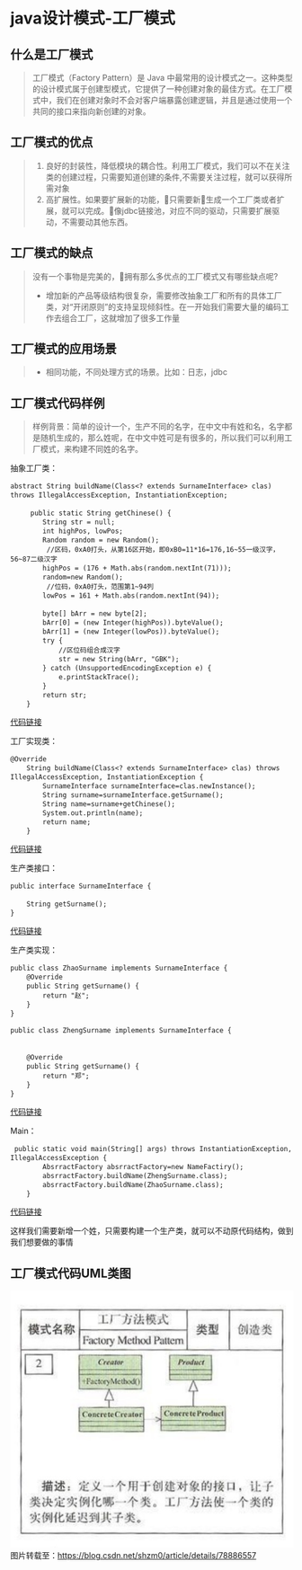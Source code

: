 # java设计模式-工厂模式
## 什么是工厂模式
> 工厂模式（Factory Pattern）是 Java 中最常用的设计模式之一。这种类型的设计模式属于创建型模式，它提供了一种创建对象的最佳方式。在工厂模式中，我们在创建对象时不会对客户端暴露创建逻辑，并且是通过使用一个共同的接口来指向新创建的对象。

## 工厂模式的优点
> 1. 良好的封装性，降低模块的耦合性。利用工厂模式，我们可以不在关注类的创建过程，只需要知道创建的条件,不需要关注过程，就可以获得所需对象
> 2. 高扩展性。如果要扩展新的功能，只需要新生成一个工厂类或者扩展，就可以完成。像jdbc链接池，对应不同的驱动，只需要扩展驱动，不需要动其他东西。

## 工厂模式的缺点
> 没有一个事物是完美的，拥有那么多优点的工厂模式又有哪些缺点呢?
> - 增加新的产品等级结构很复杂，需要修改抽象工厂和所有的具体工厂类，对“开闭原则”的支持呈现倾斜性。在一开始我们需要大量的编码工作去组合工厂，这就增加了很多工作量

## 工厂模式的应用场景
> - 相同功能，不同处理方式的场景。比如：日志，jdbc

## 工厂模式代码样例
> 样例背景：简单的设计一个，生产不同的名字，在中文中有姓和名，名字都是随机生成的，那么姓呢，在中文中姓可是有很多的，所以我们可以利用工厂模式，来构建不同姓的名字。

抽象工厂类：
```
abstract String buildName(Class<? extends SurnameInterface> clas) throws IllegalAccessException, InstantiationException;

     public static String getChinese() {
        String str = null;
        int highPos, lowPos;
        Random random = new Random();
         //区码，0xA0打头，从第16区开始，即0xB0=11*16=176,16~55一级汉字，56~87二级汉字
        highPos = (176 + Math.abs(random.nextInt(71)));
        random=new Random();
         //位码，0xA0打头，范围第1~94列
        lowPos = 161 + Math.abs(random.nextInt(94));

        byte[] bArr = new byte[2];
        bArr[0] = (new Integer(highPos)).byteValue();
        bArr[1] = (new Integer(lowPos)).byteValue();
        try {
            //区位码组合成汉字
            str = new String(bArr, "GBK");
        } catch (UnsupportedEncodingException e) {
            e.printStackTrace();
        }
        return str;
    }
```
[代码链接](https://github.com/fightcrap/javaStudy/blob/master/design/src/main/java/com/pangxie/server/factory/AbsrractFactory.java)

工厂实现类：
```
@Override
    String buildName(Class<? extends SurnameInterface> clas) throws IllegalAccessException, InstantiationException {
        SurnameInterface surnameInterface=clas.newInstance();
        String surname=surnameInterface.getSurname();
        String name=surname+getChinese();
        System.out.println(name);
        return name;
    }
```
[代码链接](https://github.com/fightcrap/javaStudy/blob/master/design/src/main/java/com/pangxie/server/factory/NameFactiry.java)

生产类接口：
```
public interface SurnameInterface {

    String getSurname();
}
```
[代码链接](https://github.com/fightcrap/javaStudy/blob/master/design/src/main/java/com/pangxie/server/factory/surname/SurnameInterface.java)

生产类实现：
```
public class ZhaoSurname implements SurnameInterface {
    @Override
    public String getSurname() {
        return "赵";
    }
}
```
```
public class ZhengSurname implements SurnameInterface {


    @Override
    public String getSurname() {
        return "郑";
    }
}
```
[代码链接](https://github.com/fightcrap/javaStudy/blob/master/design/src/main/java/com/pangxie/server/factory/surname/ZhaoSurname.java)

Main：
```
 public static void main(String[] args) throws InstantiationException, IllegalAccessException {
        AbsrractFactory absrractFactory=new NameFactiry();
        absrractFactory.buildName(ZhengSurname.class);
        absrractFactory.buildName(ZhaoSurname.class);
    }
```
[代码链接](https://github.com/fightcrap/javaStudy/blob/master/design/src/main/java/com/pangxie/server/factory/Main.java)

这样我们需要新增一个姓，只需要构建一个生产类，就可以不动原代码结构，做到我们想要做的事情

## 工厂模式代码UML类图

![工厂模式uml类图](https://raw.githubusercontent.com/fightcrap/javaStudy/master/image/faactory-uml.png)
图片转载至：https://blog.csdn.net/shzm0/article/details/78886557